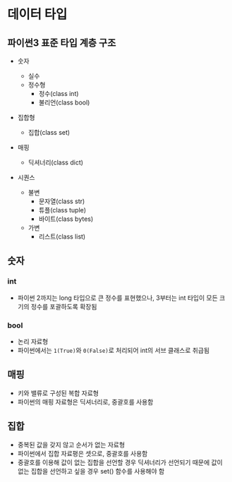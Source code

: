 # 데이터 타입

## 파이썬3 표준 타입 계층 구조
- 숫자
    - 실수
    - 정수형
        - 정수(class int)
        - 불리언(class bool)

- 집합형
    - 집합(class set)

- 매핑
    - 딕셔너리(class dict)

- 시퀀스
    - 불변
        - 문자열(class str)
        - 튜플(class tuple)
        - 바이트(class bytes)
    - 가변
        - 리스트(class list)

## 숫자
### int
- 파이썬 2까지는 long 타입으로 큰 정수를 표현했으나, 3부터는 int 타입이 모든 크기의 정수를 포괄하도록 확장됨
### bool
- 논리 자료형
- 파이썬에서는 `1(True)`와 `0(False)`로 처리되어 int의 서브 클래스로 취급됨

## 매핑
- 키와 밸류로 구성된 복합 자료형
- 파이썬의 매핑 자료형은 딕셔너리로, 중괄호를 사용함

## 집합
- 중복된 값을 갖지 않고 순서가 없는 자료형
- 파이썬에서 집합 자료평은 셋으로, 중괄호를 사용함
- 중괄호를 이용해 값이 없는 집합을 선언할 경우 딕셔너리가 선언되기 때문에 값이 없는 집합을 선언하고 싶을 경우 set() 함수를 사용해야 함